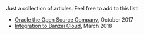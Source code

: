Just a collection of articles. Feel free to add to this list!

- [Oracle the Open Source Company](https://www.capgemini.com/2017/10/oracle-the-open-source-company), October 2017
- [Integration to Banzai Cloud](https://banzaicloud.com/blog/fn/), March 2018
